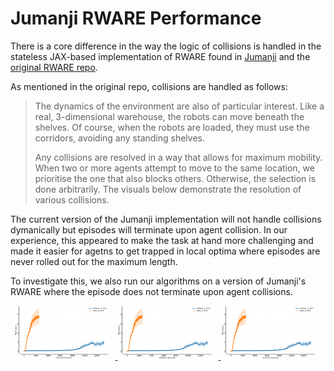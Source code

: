 # Jumanji RWARE Performance

There is a core difference in the way the logic of collisions is handled in the stateless JAX-based implementation of RWARE found in [Jumanji][jumanji_rware] and the [original RWARE repo][original_rware].

As mentioned in the original repo, collisions are handled as follows:
 > The dynamics of the environment are also of particular interest. Like a real, 3-dimensional warehouse, the robots can move beneath the shelves. Of course, when the robots are loaded, they must use the corridors, avoiding any standing shelves.
>
>Any collisions are resolved in a way that allows for maximum mobility. When two or more agents attempt to move to the same location, we prioritise the one that also blocks others. Otherwise, the selection is done arbitrarily. The visuals below demonstrate the resolution of various collisions.

The current version of the Jumanji implementation will not handle collisions dymanically but episodes will terminate upon agent collision. In our experience, this appeared to make the task at hand more challenging and made it easier for agetns to get trapped in local optima where episodes are never rolled out for the maximum length.

To investigate this, we also run our algorithms on a version of Jumanji's RWARE where the episode does not terminate upon agent collisions.


<p align="center">
    <a href="images/jumanji_vs_rware/ff_mappo_tiny2ag.png">
        <img src="images/jumanji_vs_rware/ff_mappo_tiny2ag.png" alt="Mava ff mappo tiny 2ag" width="30%" style="display:inline-block; margin-right: 10px;"/>
    </a>
    <a href="images/jumanji_vs_rware/ff_mappo_tiny4ag.png">
        <img src="images/jumanji_vs_rware/ff_mappo_tiny4ag.png" alt="Mava ff mappo tiny 4ag" width="30%" style="display:inline-block; margin-right: 10px;"/>
    </a>
    <a href="images/jumanji_vs_rware/ff_mappo_small4ag.png">
        <img src="images/jumanji_vs_rware/ff_mappo_small4ag.png" alt="Mava ff mappo small 4ag" width="30%" style="display:inline-block; margin-right: 10px;"/>
    </a>
</p>




[jumanji_rware]: https://instadeepai.github.io/jumanji/environments/robot_warehouse/
[original_rware]: https://github.com/semitable/robotic-warehouse
